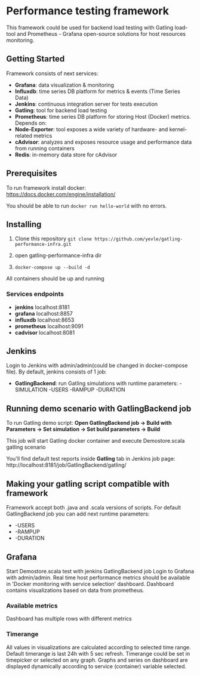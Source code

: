 <!--- 
Copyright © 2023 Yevhen Levchenko ylevchenko@solvd.com
-->

# Performance testing framework
This framework could be used for backend load testing with Gatling load-tool and Prometheus - Grafana open-source solutions for host resources monitoring.

## Getting Started

Framework consists of next services:
- **Grafana**: data visualization & monitoring
- **Influxdb**: time series DB platform for metrics & events (Time Series Data)
- **Jenkins**: continuous integration server for tests execution
- **Gatling**: tool for backend load testing
- **Prometheus**: time series DB platform for storing Host (Docker) metrics. Depends on:
- **Node-Exporter**: tool exposes a wide variety of hardware- and kernel-related metrics
- **cAdvisor**: analyzes and exposes resource usage and performance data from running containers
- **Redis**: in-memory data store for cAdvisor

## Prerequisites

To run framework install docker: https://docs.docker.com/engine/installation/

You should be able to run ```docker run hello-world``` with no errors.

## Installing

1. Clone this repository
   ```git clone https://github.com/yevle/gatling-performance-infra.git```
2. open gatling-performance-infra dir

3. ```docker-compose up --build -d```

All containers should be up and running

### Services endpoints
- **jenkins** localhost:8181
- **grafana** localhost:8857
- **influxdb** localhost:8653
- **prometheus** localhost:9091
- **cadvisor** localhost:8081

## Jenkins

Login to Jenkins with admin/admin(could be changed in docker-compose file).
By default, jenkins consists of 1 job:
- **GatlingBackend**: run Gatling simulations with runtime parameters: -SIMULATION -USERS -RAMPUP -DURATION

## Running demo scenario with GatlingBackend job

To run Gatling demo script: **Open GatlingBackend job -> Build with Parameters -> Set simulation -> Set build parameters  -> Build**

This job will start Gatling docker container and execute Demostore.scala gatling scenario

You'll find default test reports inside **Gatling** tab in Jenkins job page: 
http://localhost:8181/job/GatlingBackend/gatling/ 

## Making your gatling script compatible with framework

Framework accept both .java and .scala versions of scripts. For default GatlingBackend job you can add next runtime parameters: 
- -USERS 
- -RAMPUP 
- -DURATION

## Grafana

Start Demostore.scala test with jenkins GatlingBackend job
Login to Grafana with admin/admin.
Real time host performance metrics should be available in 'Docker monitoring with service selection' dashboard. 
Dashboard contains visualizations based on data from prometheus.

### Available metrics
Dashboard has multiple rows with different metrics

### Timerange
All values in visualizations are calculated according to selected time range. Default timerange is last 24h with 5 sec refresh. Timerange could be set in timepicker or selected on any graph.
Graphs and series on dashboard are displayed dynamically according to service (container) variable selected.